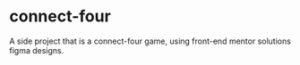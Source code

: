# connect-four
A side project that is a connect-four game, using front-end mentor solutions figma designs.
